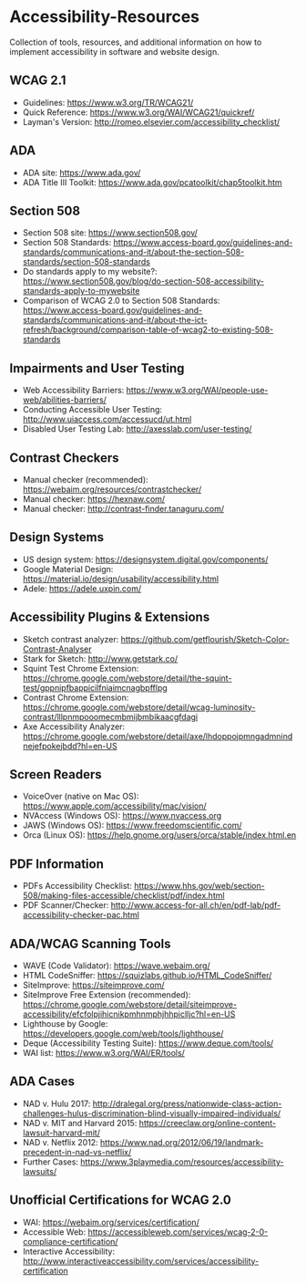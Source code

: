 # Accessibility-Resources
Collection of tools, resources, and additional information on how to implement accessibility in software and website design.

## WCAG 2.1 

- Guidelines: https://www.w3.org/TR/WCAG21/
- Quick Reference: https://www.w3.org/WAI/WCAG21/quickref/
- Layman's Version: http://romeo.elsevier.com/accessibility_checklist/ 

## ADA 
- ADA site: https://www.ada.gov/ 
- ADA Title III Toolkit: https://www.ada.gov/pcatoolkit/chap5toolkit.htm

## Section 508
- Section 508 site: https://www.section508.gov/
- Section 508 Standards: https://www.access-board.gov/guidelines-and-standards/communications-and-it/about-the-section-508-standards/section-508-standards
- Do standards apply to my website?: https://www.section508.gov/blog/do-section-508-accessibility-standards-apply-to-mywebsite
- Comparison of WCAG 2.0 to Section 508 Standards: https://www.access-board.gov/guidelines-and-standards/communications-and-it/about-the-ict-refresh/background/comparison-table-of-wcag2-to-existing-508-standards 

## Impairments and User Testing
- Web Accessibility Barriers: https://www.w3.org/WAI/people-use-web/abilities-barriers/ 
- Conducting Accessible User Testing: http://www.uiaccess.com/accessucd/ut.html
- Disabled User Testing Lab: http://axesslab.com/user-testing/

## Contrast Checkers
- Manual checker (recommended): https://webaim.org/resources/contrastchecker/
- Manual checker: https://hexnaw.com/  
- Manual checker: http://contrast-finder.tanaguru.com/ 

## Design Systems
- US design system: https://designsystem.digital.gov/components/
- Google Material Design:  https://material.io/design/usability/accessibility.html  
- Adele: https://adele.uxpin.com/ 

## Accessibility Plugins & Extensions 
- Sketch contrast analyzer: https://github.com/getflourish/Sketch-Color-Contrast-Analyser
- Stark for Sketch: http://www.getstark.co/
- Squint Test Chrome Extension: https://chrome.google.com/webstore/detail/the-squint-test/gppnipfbappicilfniaimcnagbpfflpg 
- Contrast Chrome Extension: https://chrome.google.com/webstore/detail/wcag-luminosity-contrast/lllpnmpooomecmbmijbmbikaacgfdagi
- Axe Accessibility Analyzer: https://chrome.google.com/webstore/detail/axe/lhdoppojpmngadmnindnejefpokejbdd?hl=en-US

## Screen Readers
- VoiceOver (native on Mac OS): https://www.apple.com/accessibility/mac/vision/
- NVAccess (Windows OS): https://www.nvaccess.org 
- JAWS (Windows OS): https://www.freedomscientific.com/
- Orca (Linux OS): https://help.gnome.org/users/orca/stable/index.html.en  

## PDF Information
- PDFs Accessibility Checklist: https://www.hhs.gov/web/section-508/making-files-accessible/checklist/pdf/index.html
- PDF Scanner/Checker: http://www.access-for-all.ch/en/pdf-lab/pdf-accessibility-checker-pac.html

## ADA/WCAG Scanning Tools
- WAVE (Code Validator): https://wave.webaim.org/
- HTML CodeSniffer: https://squizlabs.github.io/HTML_CodeSniffer/
- SiteImprove: https://siteimprove.com/
- SiteImprove Free Extension (recommended): https://chrome.google.com/webstore/detail/siteimprove-accessibility/efcfolpjihicnikpmhnmphjhhpiclljc?hl=en-US
- Lighthouse by Google: https://developers.google.com/web/tools/lighthouse/
- Deque (Accessibility Testing Suite): https://www.deque.com/tools/
- WAI list: https://www.w3.org/WAI/ER/tools/

## ADA Cases
- NAD v. Hulu 2017: http://dralegal.org/press/nationwide-class-action-challenges-hulus-discrimination-blind-visually-impaired-individuals/
- NAD v. MIT and Harvard 2015: https://creeclaw.org/online-content-lawsuit-harvard-mit/
- NAD v. Netflix 2012: https://www.nad.org/2012/06/19/landmark-precedent-in-nad-vs-netflix/
- Further Cases: https://www.3playmedia.com/resources/accessibility-lawsuits/

## Unofficial Certifications for WCAG 2.0
- WAI: https://webaim.org/services/certification/ 
- Accessible Web: https://accessibleweb.com/services/wcag-2-0-compliance-certification/ 
- Interactive Accessibility: http://www.interactiveaccessibility.com/services/accessibility-certification
